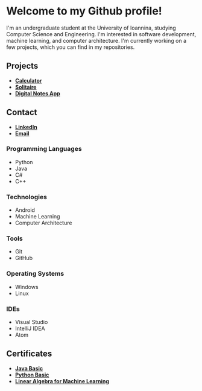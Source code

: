 # Welcome to my Github profile!
I'm an undergraduate student at the University of Ioannina, studying Computer Science and Engineering. I'm interested in software development, machine learning, and computer architecture. I'm currently working on a few projects, which you can find in my repositories.

## Projects
- [**Calculator**]()
- [**Solitaire**]()
- [**Digital Notes App**]()

## Contact
- [**LinkedIn**](https://www.linkedin.com/in/charilaoschatz/)
- [**Email**](mailto:harrychatz5@gmail.com)

### Programming Languages
- Python
- Java
- C#
- C++

### Technologies
- Android
- Machine Learning
- Computer Architecture

### Tools
- Git
- GitHub

### Operating Systems
- Windows
- Linux

### IDEs
- Visual Studio
- IntelliJ IDEA
- Atom

## Certificates
- [**Java Basic**](https://www.hackerrank.com/certificates/402af755da2d)
- [**Python Basic**](https://www.hackerrank.com/certificates/17c8f0a8f556)
- [**Linear Algebra for Machine Learning**](https://www.coursera.org/account/accomplishments/certificate/NDXYMZFMPLTY)
<!---
Hanocybous/Hanocybous is a ✨ special ✨ repository because its `README.md` (this file) appears on your GitHub profile.
You can click the Preview link to take a look at your changes.
--->
